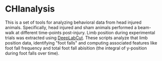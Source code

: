 # CHIanalysis
This is a set of tools for analyzing behavioral data from head injured animals.
Specifically, head injured and sham animals performed a beam-walk at different 
time-points post-injury.  Limb position during experimental trials was extracted 
using [DeepLabCut](http://www.mackenziemathislab.org/deeplabcut). These scripts
analyze that limb position data, identifying "foot falls" and computing
associated features like foot fall frequency and total foot fall abisition (the 
integral of y-position during foot falls over time). 